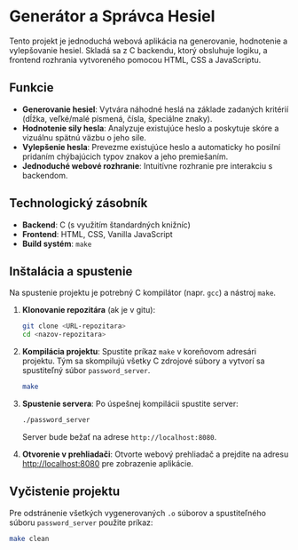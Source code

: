 # Generátor a Správca Hesiel

Tento projekt je jednoduchá webová aplikácia na generovanie, hodnotenie a vylepšovanie hesiel. Skladá sa z C backendu, ktorý obsluhuje logiku, a frontend rozhrania vytvoreného pomocou HTML, CSS a JavaScriptu.

## Funkcie

- **Generovanie hesiel**: Vytvára náhodné heslá na základe zadaných kritérií (dĺžka, veľké/malé písmená, čísla, špeciálne znaky).
- **Hodnotenie sily hesla**: Analyzuje existujúce heslo a poskytuje skóre a vizuálnu spätnú väzbu o jeho sile.
- **Vylepšenie hesla**: Prevezme existujúce heslo a automaticky ho posilní pridaním chýbajúcich typov znakov a jeho premiešaním.
- **Jednoduché webové rozhranie**: Intuitívne rozhranie pre interakciu s backendom.

## Technologický zásobník

- **Backend**: C (s využitím štandardných knižníc)
- **Frontend**: HTML, CSS, Vanilla JavaScript
- **Build systém**: `make`

## Inštalácia a spustenie

Na spustenie projektu je potrebný C kompilátor (napr. `gcc`) a nástroj `make`.

1.  **Klonovanie repozitára** (ak je v gitu):
    ```bash
    git clone <URL-repozitara>
    cd <nazov-repozitara>
    ```

2.  **Kompilácia projektu**:
    Spustite príkaz `make` v koreňovom adresári projektu. Tým sa skompilujú všetky C zdrojové súbory a vytvorí sa spustiteľný súbor `password_server`.
    ```bash
    make
    ```

3.  **Spustenie servera**:
    Po úspešnej kompilácii spustite server:
    ```bash
    ./password_server
    ```
    Server bude bežať na adrese `http://localhost:8080`.

4.  **Otvorenie v prehliadači**:
    Otvorte webový prehliadač a prejdite na adresu [http://localhost:8080](http://localhost:8080) pre zobrazenie aplikácie.

## Vyčistenie projektu

Pre odstránenie všetkých vygenerovaných `.o` súborov a spustiteľného súboru `password_server` použite príkaz:
```bash
make clean
```

